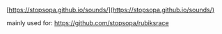 [https://stopsopa.github.io/sounds/](https://stopsopa.github.io/sounds/)

mainly used for: https://github.com/stopsopa/rubiksrace
